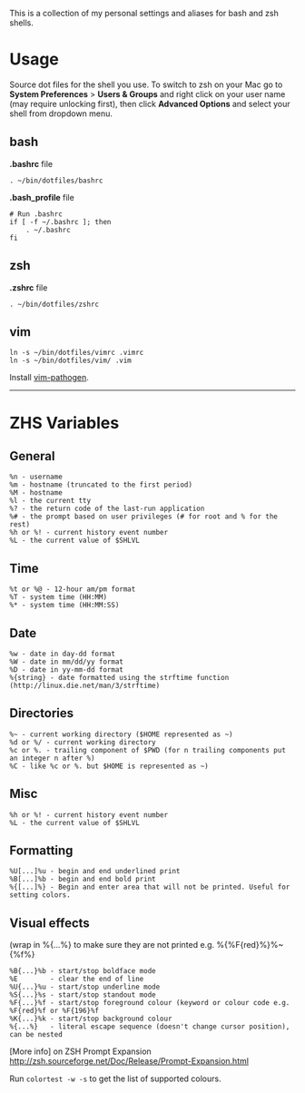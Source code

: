 This is a collection of my personal settings and aliases for bash and zsh shells.

Usage
=====

Source dot files for the shell you use. To switch to zsh on your Mac go to **System Preferences** > **Users & Groups** and right click on your user name (may require unlocking first), then click **Advanced Options** and select your shell from dropdown menu. 

bash
----

**.bashrc** file

    . ~/bin/dotfiles/bashrc

**.bash_profile** file

    # Run .bashrc
    if [ -f ~/.bashrc ]; then
        . ~/.bashrc
    fi

zsh
---

**.zshrc** file

    . ~/bin/dotfiles/zshrc

vim
---

    ln -s ~/bin/dotfiles/vimrc .vimrc
    ln -s ~/bin/dotfiles/vim/ .vim

Install [vim-pathogen](https://github.com/tpope/vim-pathogen).

---

ZHS Variables
=============

General
-------
    %n - username
    %m - hostname (truncated to the first period)
    %M - hostname
    %l - the current tty
    %? - the return code of the last-run application
    %# - the prompt based on user privileges (# for root and % for the rest)
    %h or %! - current history event number
    %L - the current value of $SHLVL

Time
----
    %t or %@ - 12-hour am/pm format
    %T - system time (HH:MM)
    %* - system time (HH:MM:SS)

Date
----
    %w - date in day-dd format
    %W - date in mm/dd/yy format
    %D - date in yy-mm-dd format
    %{string} - date formatted using the strftime function (http://linux.die.net/man/3/strftime)

Directories
-----------
    %~ - current working directory ($HOME represented as ~)
    %d or %/ - current working directory
    %c or %. - trailing component of $PWD (for n trailing components put an integer n after %)
    %C - like %c or %. but $HOME is represented as ~)

Misc
----
    %h or %! - current history event number
    %L - the current value of $SHLVL

Formatting
----------
    %U[...]%u - begin and end underlined print
    %B[...]%b - begin and end bold print
    %{[...]%} - Begin and enter area that will not be printed. Useful for setting colors.

Visual effects 
--------------
(wrap in %{...%} to make sure they are not printed e.g. %{%F{red}%}%~{%f%}

    %B{...}%b - start/stop boldface mode
    %E        - clear the end of line
    %U{...}%u - start/stop underline mode
    %S{...}%s - start/stop standout mode
    %F{...}%f - start/stop foreground colour (keyword or colour code e.g. %F{red}%f or %F{196}%f
    %K{...}%k - start/stop background colour
    %{...%}   - literal escape sequence (doesn't change cursor position), can be nested

[More info] on ZSH Prompt Expansion http://zsh.sourceforge.net/Doc/Release/Prompt-Expansion.html

Run `colortest -w -s` to get the list of supported colours.